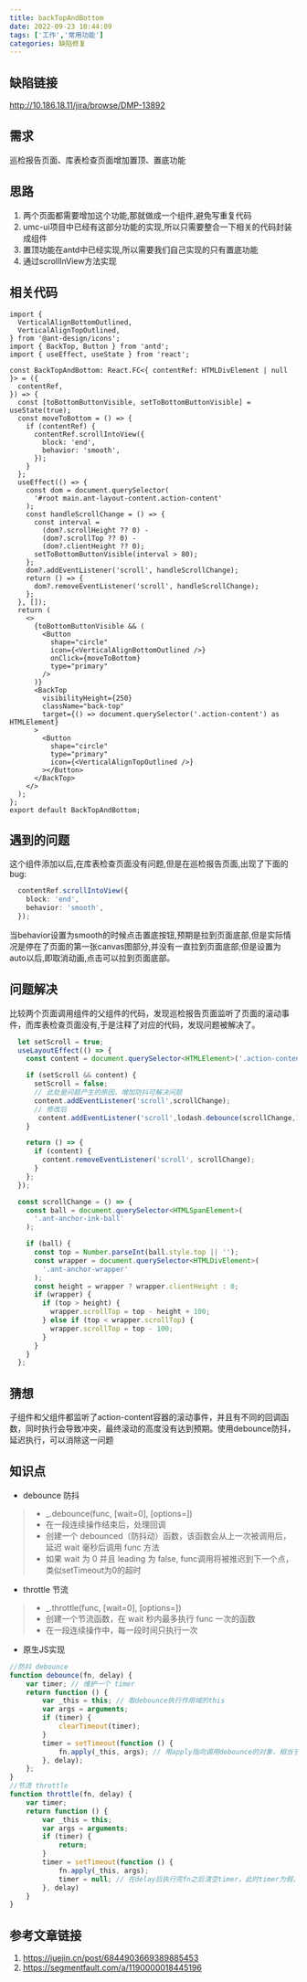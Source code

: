 ```yaml
---
title: backTopAndBottom
date: 2022-09-23 10:44:09
tags: ['工作','常用功能']
categories: 缺陷修复
---
```


## 缺陷链接
http://10.186.18.11/jira/browse/DMP-13892

## 需求
巡检报告页面、库表检查页面增加置顶、置底功能

## 思路
1. 两个页面都需要增加这个功能,那就做成一个组件,避免写重复代码
2. umc-ui项目中已经有这部分功能的实现,所以只需要整合一下相关的代码封装成组件
3. 置顶功能在antd中已经实现,所以需要我们自己实现的只有置底功能
4. 通过scrollInView方法实现

## 相关代码
```React
import {
  VerticalAlignBottomOutlined,
  VerticalAlignTopOutlined,
} from '@ant-design/icons';
import { BackTop, Button } from 'antd';
import { useEffect, useState } from 'react';

const BackTopAndBottom: React.FC<{ contentRef: HTMLDivElement | null }> = ({
  contentRef,
}) => {
  const [toBottomButtonVisible, setToBottomButtonVisible] = useState(true);
  const moveToBottom = () => {
    if (contentRef) {
      contentRef.scrollIntoView({
        block: 'end',
        behavior: 'smooth',
      });
    }
  };
  useEffect(() => {
    const dom = document.querySelector(
      '#root main.ant-layout-content.action-content'
    );
    const handleScrollChange = () => {
      const interval =
        (dom?.scrollHeight ?? 0) -
        (dom?.scrollTop ?? 0) -
        (dom?.clientHeight ?? 0);
      setToBottomButtonVisible(interval > 80);
    };
    dom?.addEventListener('scroll', handleScrollChange);
    return () => {
      dom?.removeEventListener('scroll', handleScrollChange);
    };
  }, []);
  return (
    <>
      {toBottomButtonVisible && (
        <Button
          shape="circle"
          icon={<VerticalAlignBottomOutlined />}
          onClick={moveToBottom}
          type="primary"
        />
      )}
      <BackTop
        visibilityHeight={250}
        className="back-top"
        target={() => document.querySelector('.action-content') as HTMLElement}
      >
        <Button
          shape="circle"
          type="primary"
          icon={<VerticalAlignTopOutlined />}
        ></Button>
      </BackTop>
    </>
  );
};
export default BackTopAndBottom;

```


## 遇到的问题
这个组件添加以后,在库表检查页面没有问题,但是在巡检报告页面,出现了下面的bug:
```TypeScript
  contentRef.scrollIntoView({
    block: 'end',
    behavior: 'smooth',
  });
  ```
当behavior设置为smooth的时候点击置底按钮,预期是拉到页面底部,但是实际情况是停在了页面的第一张canvas图部分,并没有一直拉到页面底部;但是设置为auto以后,即取消动画,点击可以拉到页面底部。

## 问题解决
比较两个页面调用组件的父组件的代码，发现巡检报告页面监听了页面的滚动事件，而库表检查页面没有,于是注释了对应的代码，发现问题被解决了。

```TypeScript
  let setScroll = true;
  useLayoutEffect(() => {
    const content = document.querySelector<HTMLElement>('.action-content');

    if (setScroll && content) {
      setScroll = false;
      // 此处是问题产生的原因，增加防抖可解决问题
      content.addEventListener('scroll',scrollChange);
      // 修改后
       content.addEventListener('scroll',lodash.debounce(scrollChange,100));
    }

    return () => {
      if (content) {
        content.removeEventListener('scroll', scrollChange);
      }
    };
  });

  const scrollChange = () => {
    const ball = document.querySelector<HTMLSpanElement>(
      '.ant-anchor-ink-ball'
    );

    if (ball) {
      const top = Number.parseInt(ball.style.top || '');
      const wrapper = document.querySelector<HTMLDivElement>(
        '.ant-anchor-wrapper'
      );
      const height = wrapper ? wrapper.clientHeight : 0;
      if (wrapper) {
        if (top > height) {
          wrapper.scrollTop = top - height + 100;
        } else if (top < wrapper.scrollTop) {
          wrapper.scrollTop = top - 100;
        }
      }
    }
  };
```

## 猜想
子组件和父组件都监听了action-content容器的滚动事件，并且有不同的回调函数，同时执行会导致冲突，最终滚动的高度没有达到预期。使用debounce防抖，延迟执行，可以消除这一问题

## 知识点
- debounce 防抖
>  - _.debounce(func, [wait=0], [options=])
>  - 在一段连续操作结束后，处理回调
>  - 创建一个 debounced（防抖动）函数，该函数会从上一次被调用后，延迟 wait 毫秒后调用 func 方法
>  - 如果 wait 为 0 并且 leading 为 false, func调用将被推迟到下一个点，类似setTimeout为0的超时
- throttle 节流
>  - _.throttle(func, [wait=0], [options=])
>  - 创建一个节流函数，在 wait 秒内最多执行 func 一次的函数
>  - 在一段连续操作中，每一段时间只执行一次
- 原生JS实现
```TypeScript
//防抖 debounce
function debounce(fn, delay) {
    var timer; // 维护一个 timer
    return function () {
        var _this = this; // 取debounce执行作用域的this
        var args = arguments;
        if (timer) {
            clearTimeout(timer);
        }
        timer = setTimeout(function () {
            fn.apply(_this, args); // 用apply指向调用debounce的对象，相当于_this.fn(args);
        }, delay);
    };
}
//节流 throttle
function throttle(fn, delay) {
    var timer;
    return function () {
        var _this = this;
        var args = arguments;
        if (timer) {
            return;
        }
        timer = setTimeout(function () {
            fn.apply(_this, args);
            timer = null; // 在delay后执行完fn之后清空timer，此时timer为假，throttle触发可以进入计时器
        }, delay)
    }
}
```


## 参考文章链接
1. https://juejin.cn/post/6844903669389885453
2. https://segmentfault.com/a/1190000018445196